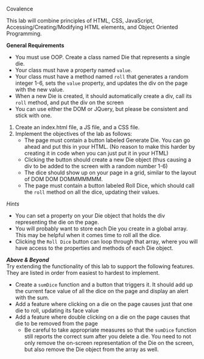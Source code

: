 Covalence

This lab will combine principles of HTML, CSS, JavaScript, Accessing/Creating/Modifying HTML elements, and Object Oriented Programming.

**General Requirements**

-   You must use OOP. Create a class named Die that represents a single die.
-   Your class must have a property named  `value`.
-   Your class must have a method named  `roll`  that generates a random integer 1-6, sets the  `value`  property, and updates the div on the page with the new value.
-   When a new Die is created, it should automatically create a div, call its  `roll`  method, and put the div on the screen
-   You can use either the DOM or JQuery, but please be consistent and stick with one.

1.  Create an index.html file, a JS file, and a CSS file.
2.  Implement the objectives of the lab as follows:
    -   The page must contain a button labeled Generate Die. You can go ahead and put this in your HTML. (No reason to make this harder by creating it in code when you can just put it in your HTML)
    -   Clicking the button should create a new Die object (thus causing a div to be added to the screen with a random number 1-6)
    -   The dice should show up on your page in a grid, similar to the layout of DOM DOM DOMMMMMMM.
    -   The page must contain a button labeled Roll Dice, which should call the  `roll`  method on all the dice, updating their values.

_Hints_

-   You can set a property on your Die object that holds the div representing the die on the page.
-   You will probably want to store each Die you create in a global array. This may be helpful when it comes time to roll all the dice.
-   Clicking the  `Roll Dice`  button can loop through that array, where you will have access to the properties and methods of each Die object.

**_Above & Beyond_**  
Try extending the functionality of this lab to support the following features. They are listed in order from easiest to hardest to implement.

-   Create a  `sumDice`  function and a button that triggers it. It should add up the current face value of all the dice on the page and display an alert with the sum.
-   Add a feature where clicking on a die on the page causes just that one die to roll, updating its face value
-   Add a feature where double clicking on a die on the page causes that die to be removed from the page
    -   Be careful to take appropriate measures so that the  `sumDice`  function still reports the correct sum after you delete a die. You need to not only remove the on-screen representation of the Die on the screen, but also remove the Die object from the array as well.